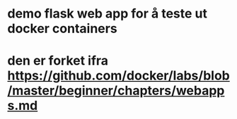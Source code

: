 # demo flask web app for å teste ut docker containers
# den er forket ifra https://github.com/docker/labs/blob/master/beginner/chapters/webapps.md
